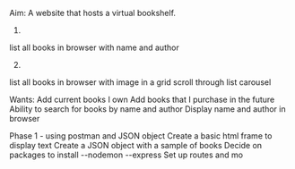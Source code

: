 Aim:
A website that hosts a virtual bookshelf.

1.
list all books in browser with name and author

2.
list all books in browser with image in a grid
scroll through list carousel


Wants:
Add current books I own
Add books that I purchase in the future
Ability to search for books by name and author
Display name and author in browser




Phase 1 - using postman and JSON object
Create a basic html frame to display text
Create a JSON object with a sample of books
Decide on packages to install
--nodemon
--express
Set up routes and mo
